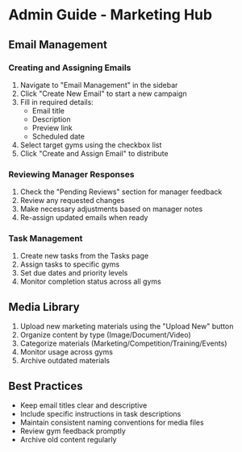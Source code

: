 # Admin Guide - Marketing Hub

## Email Management

### Creating and Assigning Emails
1. Navigate to "Email Management" in the sidebar
2. Click "Create New Email" to start a new campaign
3. Fill in required details:
   - Email title
   - Description
   - Preview link
   - Scheduled date
4. Select target gyms using the checkbox list
5. Click "Create and Assign Email" to distribute

### Reviewing Manager Responses
1. Check the "Pending Reviews" section for manager feedback
2. Review any requested changes
3. Make necessary adjustments based on manager notes
4. Re-assign updated emails when ready

### Task Management
1. Create new tasks from the Tasks page
2. Assign tasks to specific gyms
3. Set due dates and priority levels
4. Monitor completion status across all gyms

## Media Library
1. Upload new marketing materials using the "Upload New" button
2. Organize content by type (Image/Document/Video)
3. Categorize materials (Marketing/Competition/Training/Events)
4. Monitor usage across gyms
5. Archive outdated materials

## Best Practices
- Keep email titles clear and descriptive
- Include specific instructions in task descriptions
- Maintain consistent naming conventions for media files
- Review gym feedback promptly
- Archive old content regularly